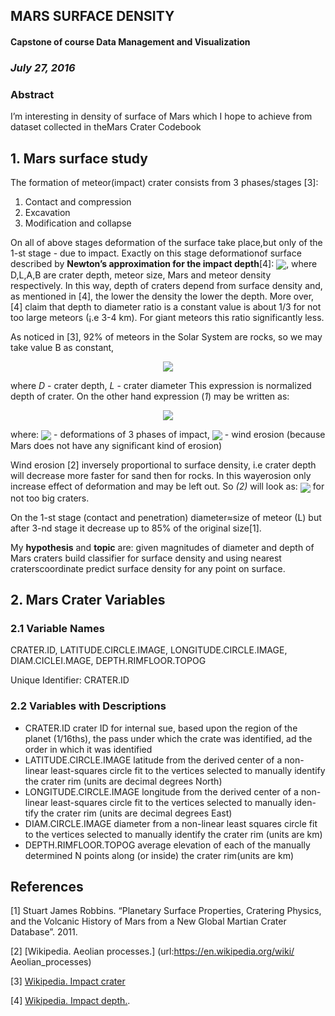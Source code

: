 
## MARS SURFACE DENSITY
#### Capstone of course __Data Management and Visualization__


### _July 27, 2016_

### Abstract
I’m interesting in density of surface of Mars which I hope to achieve from
dataset collected in theMars Crater Codebook

## 1. Mars surface study

The formation of meteor(impact) crater consists from 3 phases/stages [3]:

1. Contact and compression
2. Excavation
3. Modification and collapse

On all of above stages deformation of the surface take place,but only of the
1-st stage - due to impact. Exactly on this stage deformationof surface described
by __Newton’s approximation for the impact depth__[4]: <img style="vertical-align: middle" src="https://latex.codecogs.com/gif.latex?&space;D&space;=&space;L\dfrac{A}{B}" />, where
D,L,A,B are crater depth, meteor size, Mars and meteor density respectively.
In this way, depth of craters depend from surface density and, as mentioned in
[4], the lower the density the lower the depth. More over, [4] claim that depth
to diameter ratio is a constant value is about 1/3 for not too large meteors (¡.e
3-4 km). For giant meteors this ratio significantly less.

As noticed in [3], 92% of meteors in the Solar System are rocks, so we may take
value B as constant,    

<!-- ### $$R=\dfrac{D}{L},\hspace{5em}(1)$$ -->      
<div style="text-align:center" ><img  src="https://latex.codecogs.com/gif.latex?&space;R=\dfrac{D}{L},\hspace{5em}(1)"/></div>

where _D_ - crater depth, _L_ - crater diameter
This expression is normalized depth of crater.
On the other hand expression (_1_) may be written as:

<!-- ### $$R\to F_{1,2,3} +E_t,\hspace{3em}(2)$$ -->
<div style="text-align:center" ><img src="https://latex.codecogs.com/gif.latex?&space;R\to&space;F_{1,2,3}&space;&plus;E_t,\hspace{3em}(2)"/></div>

where: <img src="https://latex.codecogs.com/gif.latex?F_{1,2,3}" style="vertical-align: middle"/> - deformations of 3 phases of impact, <img src="https://latex.codecogs.com/gif.latex?${E_t}$" style="vertical-align: middle"/> - wind erosion (because
Mars does not have any significant kind of erosion)

Wind erosion [2] inversely proportional to surface density, i.e crater depth
will decrease more faster for sand then for rocks. In this wayerosion only
increase effect of deformation and may be left out. So _(2)_ will look as: <img src="https://latex.codecogs.com/gif.latex?$R\to&space;F_{1,2,3}$" style="vertical-align: middle"/> for not too big craters.

On the 1-st stage (contact and penetration) diameter≈size of meteor (L)
but after 3-nd stage it decrease up to 85% of the original size[1].

My **hypothesis** and __topic__ are: 
given magnitudes of diameter and depth of Mars craters build classifier for surface density and using nearest craterscoordinate predict surface density for any point on surface.

## 2. Mars Crater Variables

### 2.1 Variable Names

CRATER.ID, LATITUDE.CIRCLE.IMAGE, LONGITUDE.CIRCLE.IMAGE, DIAM.CICLEI.MAGE, DEPTH.RIMFLOOR.TOPOG

Unique Identifier: CRATER.ID

### 2.2 Variables with Descriptions

- CRATER.ID crater ID for internal sue, based upon the region of the
    planet (1/16ths), the pass under which the crate was identified, ad the
    order in which it was identified
- LATITUDE.CIRCLE.IMAGE latitude from the derived center of a non-linear least-squares circle fit to the vertices selected to manually identify
    the crater rim (units are decimal degrees North)
- LONGITUDE.CIRCLE.IMAGE longitude from the derived center of a
    non-linear least-squares circle fit to the vertices selected to manually iden-
    tify the crater rim (units are decimal degrees East)
- DIAM.CIRCLE.IMAGE diameter from a non-linear least squares circle
    fit to the vertices selected to manually identify the crater rim (units are
    km)
- DEPTH.RIMFLOOR.TOPOG average elevation of each of the manually
    determined N points along (or inside) the crater rim(units are km)

## References

[1] Stuart James Robbins. “Planetary Surface Properties, Cratering Physics,
and the Volcanic History of Mars from a New Global Martian Crater
Database”. 2011.

[2] [Wikipedia. Aeolian processes.] (url:https://en.wikipedia.org/wiki/
Aeolian_processes)

[3] [Wikipedia. Impact crater](url:https://en.wikipedia.org/wiki/Impact_crater)

[4] [Wikipedia. Impact depth.](url:https://en.wikipedia.org/wiki/Impact_depth).



